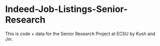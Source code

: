 # Indeed-Job-Listings-Senior-Research
This is code + data for the Senior Research Project at ECSU by Kush and Jin.
